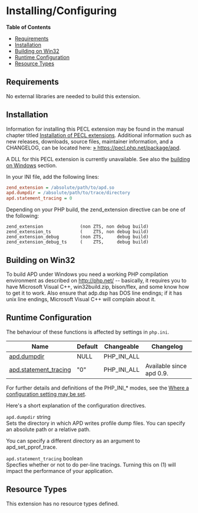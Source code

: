 Installing/Configuring
======================

**Table of Contents**

-   [Requirements](/apd/setup.html#Requirements)
-   [Installation](/apd/setup.html#Installation)
-   [Building on Win32](/apd/setup.html#Building%20on%20Win32)
-   [Runtime Configuration](/apd/setup.html#Runtime%20Configuration)
-   [Resource Types](/apd/setup.html#Resource%20Types)

Requirements
------------

No external libraries are needed to build this extension.

Installation
------------

Information for installing this PECL extension may be found in the
manual chapter titled
<a href="/install/pecl.html" class="link">Installation of PECL extensions</a>.
Additional information such as new releases, downloads, source files,
maintainer information, and a CHANGELOG, can be located here:
<a href="https://pecl.php.net/package/apd" class="link external">» https://pecl.php.net/package/apd</a>.

A DLL for this PECL extension is currently unavailable. See also the
<a href="/install/windows/legacy/index.html#install.windows.legacy.building" class="link">building on Windows</a>
section.

In your INI file, add the following lines:

``` php.ini
zend_extension = /absolute/path/to/apd.so
apd.dumpdir = /absolute/path/to/trace/directory
apd.statement_tracing = 0
```

Depending on your PHP build, the zend\_extension directive can be one of
the following:

``` script
zend_extension              (non ZTS, non debug build)
zend_extension_ts           (    ZTS, non debug build)
zend_extension_debug        (non ZTS,     debug build)
zend_extension_debug_ts     (    ZTS,     debug build)
```

Building on Win32
-----------------

To build APD under Windows you need a working PHP compilation
environment as described on http://php.net/ -- basically, it requires
you to have Microsoft Visual C++, win32build.zip, bison/flex, and some
know how to get it to work. Also ensure that adp.dsp has DOS line
endings; if it has unix line endings, Microsoft Visual C++ will complain
about it.

Runtime Configuration
---------------------

The behaviour of these functions is affected by settings in `php.ini`.

| Name                                                              | Default | Changeable    | Changelog                |
|-------------------------------------------------------------------|---------|---------------|--------------------------|
| <a href="/apd/setup.html#" class="link">apd.dumpdir</a>           | NULL    | PHP\_INI\_ALL |                          |
| <a href="/apd/setup.html#" class="link">apd.statement_tracing</a> | "0"     | PHP\_INI\_ALL | Available since apd 0.9. |

For further details and definitions of the PHP\_INI\_\* modes, see the
<a href="/configuration/changes/modes.html" class="xref">Where a configuration setting may be set</a>.

Here's a short explanation of the configuration directives.

`apd.dumpdir` <span class="type">string</span>  
Sets the directory in which APD writes profile dump files. You can
specify an absolute path or a relative path.

You can specify a different directory as an argument to <span
class="function">apd\_set\_pprof\_trace</span>.

`apd.statement_tracing` <span class="type">boolean</span>  
Specfies whether or not to do per-line tracings. Turning this on (1)
will impact the performance of your application.

Resource Types
--------------

This extension has no resource types defined.
